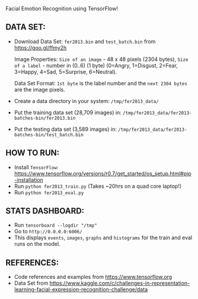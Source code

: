 Facial Emotion Recognition using TensorFlow!

DATA SET:
---------
- Download Data Set: `fer2013.bin` and `test_batch.bin` from https://goo.gl/ffmy2h

  Image Properties: `Size of an image` - 48 x 48 pixels (2304 bytes), `Size of a label` - number in (0..6) (1 byte) (0=Angry, 1=Disgust, 2=Fear, 3=Happy, 4=Sad, 5=Surprise, 6=Neutral).

  Data Set Format: `1st byte` is the label number and the `next 2304 bytes` are the image pixels.

- Create a data directory in your system: `/tmp/fer2013_data/`

- Put the training data set (28,709 images) in: `/tmp/fer2013_data/fer2013-batches-bin/fer2013.bin`

- Put the testing data set (3,589 images) in: `/tmp/fer2013_data/fer2013-batches-bin/test_batch.bin`

HOW TO RUN:
-----------
- Install `TensorFlow`: https://www.tensorflow.org/versions/r0.7/get_started/os_setup.html#pip-installation
- Run `python fer2013_train.py` (Takes ~20hrs on a quad core laptop!)
- Run `python fer2013_eval.py`

STATS DASHBOARD:
----------------
- Run `tensorboard --logdir "/tmp"`
- Go to `http://0.0.0.0:6006/`
- This displays `events`, `images`, `graphs` and `histograms` for the train and eval runs on the model.

REFERENCES:
-----------
- Code references and examples from https://www.tensorflow.org
- Data Set from https://www.kaggle.com/c/challenges-in-representation-learning-facial-expression-recognition-challenge/data
